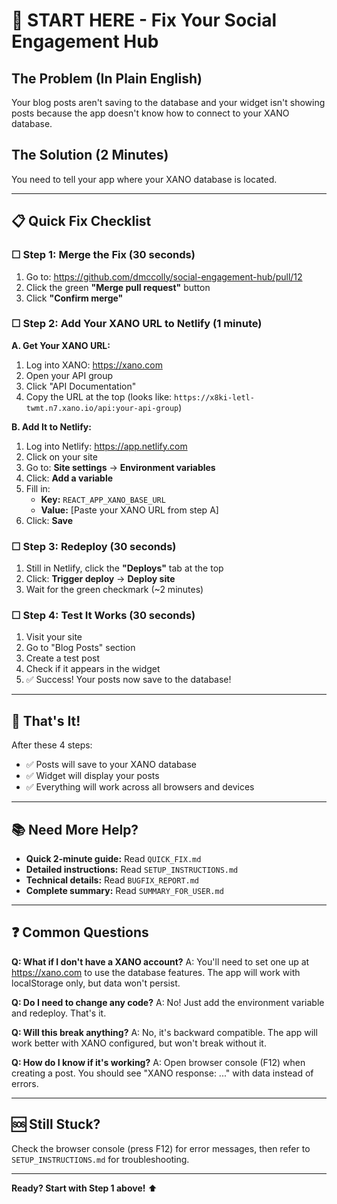 # 🚀 START HERE - Fix Your Social Engagement Hub

## The Problem (In Plain English)

Your blog posts aren't saving to the database and your widget isn't showing posts because the app doesn't know how to connect to your XANO database.

## The Solution (2 Minutes)

You need to tell your app where your XANO database is located.

---

## 📋 Quick Fix Checklist

### ☐ Step 1: Merge the Fix (30 seconds)
1. Go to: https://github.com/dmccolly/social-engagement-hub/pull/12
2. Click the green **"Merge pull request"** button
3. Click **"Confirm merge"**

### ☐ Step 2: Add Your XANO URL to Netlify (1 minute)

**A. Get Your XANO URL:**
1. Log into XANO: https://xano.com
2. Open your API group
3. Click "API Documentation"
4. Copy the URL at the top (looks like: `https://x8ki-letl-twmt.n7.xano.io/api:your-api-group`)

**B. Add It to Netlify:**
1. Log into Netlify: https://app.netlify.com
2. Click on your site
3. Go to: **Site settings** → **Environment variables**
4. Click: **Add a variable**
5. Fill in:
   - **Key:** `REACT_APP_XANO_BASE_URL`
   - **Value:** [Paste your XANO URL from step A]
6. Click: **Save**

### ☐ Step 3: Redeploy (30 seconds)
1. Still in Netlify, click the **"Deploys"** tab at the top
2. Click: **Trigger deploy** → **Deploy site**
3. Wait for the green checkmark (~2 minutes)

### ☐ Step 4: Test It Works (30 seconds)
1. Visit your site
2. Go to "Blog Posts" section
3. Create a test post
4. Check if it appears in the widget
5. ✅ Success! Your posts now save to the database!

---

## 🎯 That's It!

After these 4 steps:
- ✅ Posts will save to your XANO database
- ✅ Widget will display your posts
- ✅ Everything will work across all browsers and devices

---

## 📚 Need More Help?

- **Quick 2-minute guide:** Read `QUICK_FIX.md`
- **Detailed instructions:** Read `SETUP_INSTRUCTIONS.md`
- **Technical details:** Read `BUGFIX_REPORT.md`
- **Complete summary:** Read `SUMMARY_FOR_USER.md`

---

## ❓ Common Questions

**Q: What if I don't have a XANO account?**
A: You'll need to set one up at https://xano.com to use the database features. The app will work with localStorage only, but data won't persist.

**Q: Do I need to change any code?**
A: No! Just add the environment variable and redeploy. That's it.

**Q: Will this break anything?**
A: No, it's backward compatible. The app will work better with XANO configured, but won't break without it.

**Q: How do I know if it's working?**
A: Open browser console (F12) when creating a post. You should see "XANO response: ..." with data instead of errors.

---

## 🆘 Still Stuck?

Check the browser console (press F12) for error messages, then refer to `SETUP_INSTRUCTIONS.md` for troubleshooting.

---

**Ready? Start with Step 1 above!** ⬆️